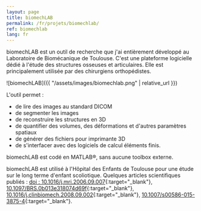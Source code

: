 ```yaml
---
layout: page
title: biomechLAB
permalink: /fr/projets/biomechlab/
ref: biomechlab
lang: fr
---
```


biomechLAB est un outil de recherche que j'ai entièrement développé au Laboratoire de Biomécanique de Toulouse. C'est une plateforme logicielle dédié à l'étude des structures osseuses et articulaires. Elle est principalement utilisée par des chirurgiens orthopédistes.

![biomechLAB]({{ "/assets/images/biomechlab.png" | relative_url }})

L'outil permet&nbsp;:
* de lire des images au standard DICOM
* de segmenter les images
* de reconstruire les structures en 3D
* de quantifier des volumes, des déformations et d'autres paramètres spatiaux
* de générer des fichiers pour imprimante 3D
* de s'interfacer avec des logiciels de calcul éléments finis.

biomechLAB est codé en MATLAB&reg;, sans aucune toolbox externe.

biomechLAB est utilisé à l'Hôpital des Enfants de Toulouse pour une étude sur le long terme d'enfant scoliotique. Quelques articles scientifiques publiés&nbsp;: [doi&nbsp;: 10.1016/j.mri.2006.09.007](https://doi.org/10.1016/j.mri.2006.09.007){:target="_blank"}, [10.1097/BRS.0b013e318074d69f](https://doi.org/10.1097/BRS.0b013e318074d69f){:target="_blank"}, [10.1016/j.clinbiomech.2008.09.002](https://doi.org/10.1016/j.clinbiomech.2008.09.002){:target="_blank"}, [10.1007/s00586-015-3875-4](https://link.springer.com/article/10.1007%2Fs00586-015-3875-4){:target="_blank"}.




